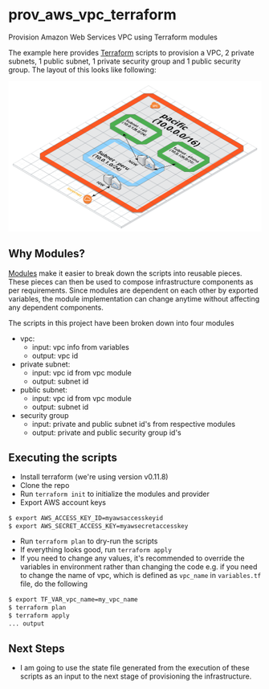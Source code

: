 # prov_aws_vpc_terraform

Provision Amazon Web Services VPC using Terraform modules

The example here provides [Terraform](https://www.terraform.io/) scripts to
provision a VPC, 2 private subnets, 1 public subnet, 1 private security group
and 1 public security group. The layout of this looks like following:

![VPC Layout](static/layout.png)

## Why Modules?

[Modules](https://www.terraform.io/docs/modules/index.html) make it easier to
break down the scripts into reusable pieces. These pieces can then be used to
compose infrastructure components as per requirements. Since modules are
dependent on each other by exported variables, the module implementation can
change anytime without affecting any dependent components.

The scripts in this project have been broken down into four modules
- vpc:
    - input: vpc info from variables
    - output: vpc id
- private subnet:
    - input: vpc id from vpc module
    - output: subnet id
- public subnet:
    - input: vpc id from vpc module
    - output: subnet id
- security group
    - input: private and public subnet id's from respective modules
    - output: private and public security group id's

## Executing the scripts

- Install terraform (we're using version v0.11.8)
- Clone the repo
- Run `terraform init` to initialize the modules and provider
- Export AWS account keys

```
$ export AWS_ACCESS_KEY_ID=myawsaccesskeyid
$ export AWS_SECRET_ACCESS_KEY=myawsecretaccesskey
```
- Run `terraform plan` to dry-run the scripts
- If everything looks good, run `terraform apply`
- If you need to change any values, it's recommended to override the variables
  in environment rather than changing the code e.g. if you need to change the
  name of vpc, which is defined as `vpc_name` in `variables.tf` file, do the following

```
$ export TF_VAR_vpc_name=my_vpc_name
$ terraform plan
$ terraform apply
... output
```

## Next Steps

- I am going to use the state file generated from the execution of these
  scripts as an input to the next stage of provisioning the infrastructure.

